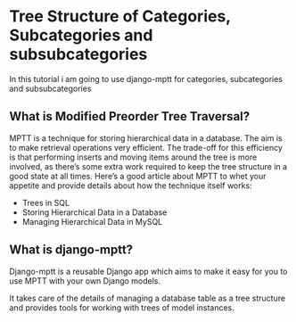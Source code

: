 # Tree Structure of Categories, Subcategories and subsubcategories
 
In this tutorial i am going to use django-mptt for categories, subcategories and subsubcategories 


## What is Modified Preorder Tree Traversal?

MPTT is a technique for storing hierarchical data in a database. The aim is to make retrieval operations very efficient. The trade-off for this efficiency is that performing inserts and moving items around the tree is more involved, as there’s some extra work required to keep the tree structure in a good state at all times. Here’s a good article about MPTT to whet your appetite and provide details about how the technique itself works: 

- Trees in SQL
- Storing Hierarchical Data in a Database
- Managing Hierarchical Data in MySQL

## What is django-mptt?

Django-mptt is a reusable Django app which aims to make it easy for you to use MPTT with your own Django models. 

It takes care of the details of managing a database table as a tree structure and provides tools for working with trees of model instances.

